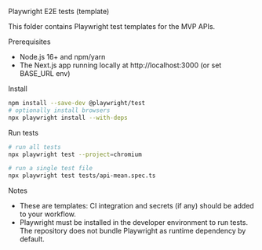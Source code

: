 Playwright E2E tests (template)

This folder contains Playwright test templates for the MVP APIs.

Prerequisites

- Node.js 16+ and npm/yarn
- The Next.js app running locally at http://localhost:3000 (or set BASE_URL env)

Install

```bash
npm install --save-dev @playwright/test
# optionally install browsers
npx playwright install --with-deps
```

Run tests

```bash
# run all tests
npx playwright test --project=chromium

# run a single test file
npx playwright test tests/api-mean.spec.ts
```

Notes

- These are templates: CI integration and secrets (if any) should be added to your workflow.
- Playwright must be installed in the developer environment to run tests. The repository does not bundle Playwright as runtime dependency by default.
